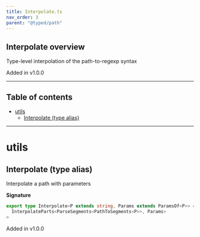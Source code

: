 ```yaml
---
title: Interpolate.ts
nav_order: 3
parent: "@typed/path"
---
```


## Interpolate overview

Type-level interpolation of the path-to-regexp syntax

Added in v1.0.0

---

<h2 class="text-delta">Table of contents</h2>

- [utils](#utils)
  - [Interpolate (type alias)](#interpolate-type-alias)

---

# utils

## Interpolate (type alias)

Interpolate a path with parameters

**Signature**

```ts
export type Interpolate<P extends string, Params extends ParamsOf<P>> = PathJoin<
  InterpolateParts<ParseSegments<PathToSegments<P>>, Params>
>
```

Added in v1.0.0
